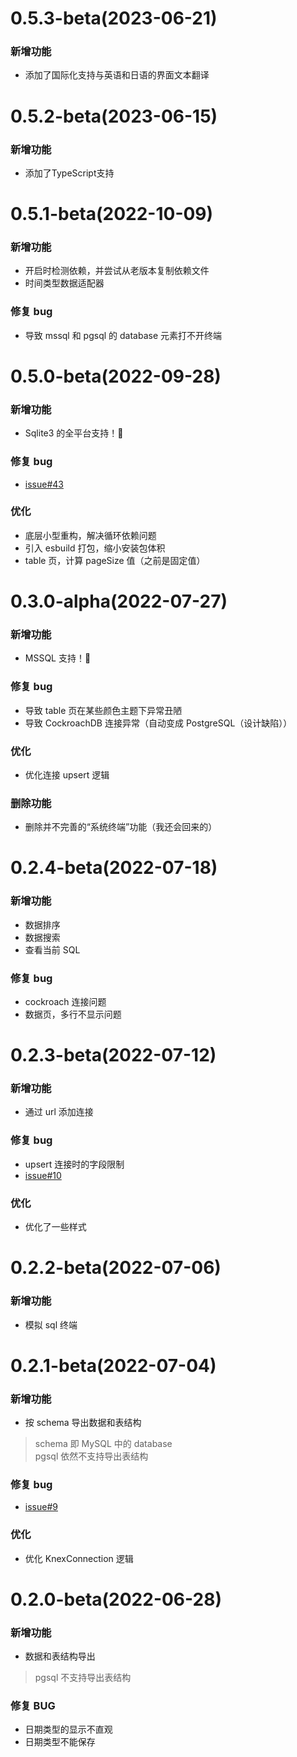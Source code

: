 # 0.5.3-beta(2023-06-21)
### 新增功能
+ 添加了国际化支持与英语和日语的界面文本翻译

# 0.5.2-beta(2023-06-15)
### 新增功能
+ 添加了TypeScript支持

# 0.5.1-beta(2022-10-09)
### 新增功能
+ 开启时检测依赖，并尝试从老版本复制依赖文件
+ 时间类型数据适配器

### 修复 bug
+ 导致 mssql 和 pgsql 的 database 元素打不开终端

# 0.5.0-beta(2022-09-28)
### 新增功能
+ Sqlite3 的全平台支持！🎉

### 修复 bug
+ [issue#43](https://github.com/ppz-pro/ppz.vscode/issues/34)

### 优化
+ 底层小型重构，解决循环依赖问题
+ 引入 esbuild 打包，缩小安装包体积
+ table 页，计算 pageSize 值（之前是固定值）

# 0.3.0-alpha(2022-07-27)
### 新增功能
+ MSSQL 支持！🎉

### 修复 bug
+ 导致 table 页在某些颜色主题下异常丑陋
+ 导致 CockroachDB 连接异常（自动变成 PostgreSQL（设计缺陷））

### 优化
+ 优化连接 upsert 逻辑

### 删除功能
+ 删除并不完善的“系统终端”功能（我还会回来的）

# 0.2.4-beta(2022-07-18)
### 新增功能
+ 数据排序
+ 数据搜索
+ 查看当前 SQL

### 修复 bug
+ cockroach 连接问题
+ 数据页，多行不显示问题

# 0.2.3-beta(2022-07-12)
### 新增功能
+ 通过 url 添加连接

### 修复 bug
+ upsert 连接时的字段限制
+ [issue#10](https://github.com/ppz-pro/ppz.vscode/issues/10)

### 优化
+ 优化了一些样式

# 0.2.2-beta(2022-07-06)
### 新增功能
+ 模拟 sql 终端

# 0.2.1-beta(2022-07-04)
### 新增功能
+ 按 schema 导出数据和表结构

> schema 即 MySQL 中的 database  
> pgsql 依然不支持导出表结构

### 修复 bug
+ [issue#9](https://github.com/ppz-pro/ppz.vscode/issues/9)

### 优化
+ 优化 KnexConnection 逻辑

# 0.2.0-beta(2022-06-28)
### 新增功能
+ 数据和表结构导出

> pgsql 不支持导出表结构

### 修复 BUG
+ 日期类型的显示不直观
+ 日期类型不能保存